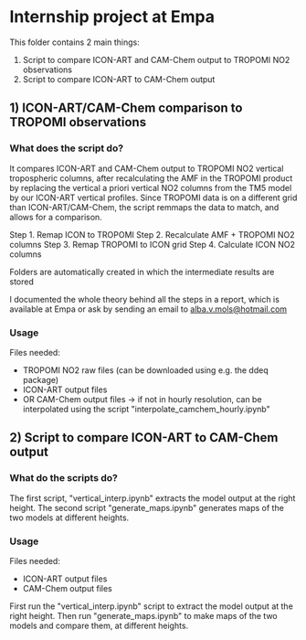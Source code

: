 # Internship project at Empa

This folder contains 2 main things:
1) Script to compare ICON-ART and CAM-Chem output to TROPOMI NO2 observations
2) Script to compare ICON-ART to CAM-Chem output

## 1) ICON-ART/CAM-Chem comparison to TROPOMI observations

### What does the script do?

It compares ICON-ART and CAM-Chem output to TROPOMI NO2 vertical tropospheric columns, after recalculating the AMF in the TROPOMI product by replacing the vertical a priori vertical NO2 columns from the TM5 model by our ICON-ART vertical profiles. Since TROPOMI data is on a different grid than ICON-ART/CAM-Chem, the script remmaps the data to match, and allows for a comparison.

Step 1. Remap ICON to TROPOMI
Step 2. Recalculate AMF + TROPOMI NO2 columns
Step 3. Remap TROPOMI to ICON grid
Step 4. Calculate ICON NO2 columns

Folders are automatically created in which the intermediate results are stored

I documented the whole theory behind all the steps in a report, which is available at Empa or ask by sending an email to alba.v.mols@hotmail.com

### Usage

Files needed:
- TROPOMI NO2 raw files (can be downloaded using e.g. the ddeq package)
- ICON-ART output files
- OR CAM-Chem output files -> if not in hourly resolution, can be interpolated using the script "interpolate_camchem_hourly.ipynb"

## 2) Script to compare ICON-ART to CAM-Chem output

### What do the scripts do?

The first script, "vertical_interp.ipynb" extracts the model output at the right height.
The second script "generate_maps.ipynb" generates maps of the two models at different heights.

### Usage

Files needed:
- ICON-ART output files
- CAM-Chem output files

First run the "vertical_interp.ipynb" script to extract the model output at the right height. Then run "generate_maps.ipynb" to make maps of the two models and compare them, at different heights.